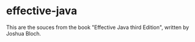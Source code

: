 # effective-java
This are the souces from the book "Effective Java third Edition", written by Joshua Bloch.
